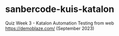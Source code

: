 # sanbercode-kuis-katalon
Quiz Week 3 - Katalon Automation Testing from web https://demoblaze.com/ (September 2023)
